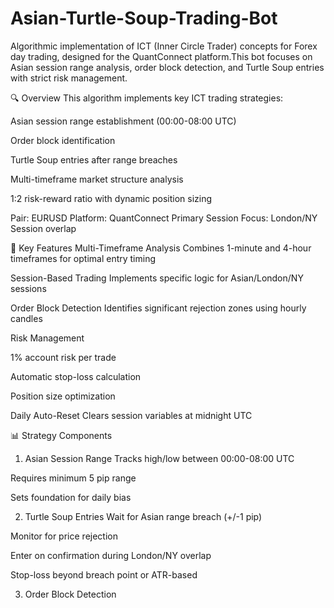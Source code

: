 # Asian-Turtle-Soup-Trading-Bot
Algorithmic implementation of ICT (Inner Circle Trader) concepts for Forex day trading, designed for the QuantConnect platform.This bot focuses on Asian session range analysis, order block detection, and Turtle Soup entries with strict risk management.

🔍 Overview
This algorithm implements key ICT trading strategies:

Asian session range establishment (00:00-08:00 UTC)

Order block identification

Turtle Soup entries after range breaches

Multi-timeframe market structure analysis

1:2 risk-reward ratio with dynamic position sizing

Pair: EURUSD
Platform: QuantConnect
Primary Session Focus: London/NY Session overlap

🚀 Key Features
Multi-Timeframe Analysis
Combines 1-minute and 4-hour timeframes for optimal entry timing

Session-Based Trading
Implements specific logic for Asian/London/NY sessions

Order Block Detection
Identifies significant rejection zones using hourly candles

Risk Management

1% account risk per trade

Automatic stop-loss calculation

Position size optimization

Daily Auto-Reset
Clears session variables at midnight UTC

📊 Strategy Components
1. Asian Session Range
Tracks high/low between 00:00-08:00 UTC

Requires minimum 5 pip range

Sets foundation for daily bias

2. Turtle Soup Entries
Wait for Asian range breach (+/-1 pip)

Monitor for price rejection

Enter on confirmation during London/NY overlap

Stop-loss beyond breach point or ATR-based

3. Order Block Detection

